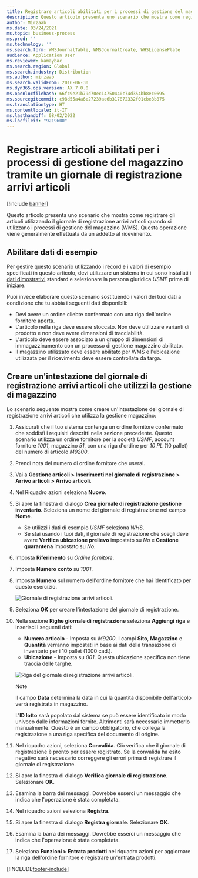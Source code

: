 ```yaml
---
title: Registrare articoli abilitati per i processi di gestione del magazzino tramite un giornale di registrazione arrivi articoli
description: Questo articolo presenta uno scenario che mostra come registrare gli articoli utilizzando il giornale di registrazione arrivi articoli quando si utilizzano i processi di gestione del magazzino (WMS).
author: Mirzaab
ms.date: 03/24/2021
ms.topic: business-process
ms.prod: ''
ms.technology: ''
ms.search.form: WMSJournalTable, WMSJournalCreate, WHSLicensePlate
audience: Application User
ms.reviewer: kamaybac
ms.search.region: Global
ms.search.industry: Distribution
ms.author: mirzaab
ms.search.validFrom: 2016-06-30
ms.dyn365.ops.version: AX 7.0.0
ms.openlocfilehash: 66fc9e21b79d70ec14750440c74d354bb8ec0695
ms.sourcegitcommit: c98d55a4a6e27239ae6b317872332f01cbe8b875
ms.translationtype: HT
ms.contentlocale: it-IT
ms.lasthandoff: 08/02/2022
ms.locfileid: "9219600"
---
```

# <a name="register-items-enabled-for-warehouse-management-processes-using-an-item-arrival-journal"></a>Registrare articoli abilitati per i processi di gestione del magazzino tramite un giornale di registrazione arrivi articoli

[!include [banner](../../includes/banner.md)]

Questo articolo presenta uno scenario che mostra come registrare gli articoli utilizzando il giornale di registrazione arrivi articoli quando si utilizzano i processi di gestione del magazzino (WMS). Questa operazione viene generalmente effettuata da un addetto al ricevimento.

## <a name="enable-sample-data"></a>Abilitare dati di esempio

Per gestire questo scenario utilizzando i record e i valori di esempio specificati in questo articolo, devi utilizzare un sistema in cui sono installati i [dati dimostrativi](../../../fin-ops-core/fin-ops/get-started/demo-data.md) standard e selezionare la persona giuridica *USMF* prima di iniziare.

Puoi invece elaborare questo scenario sostituendo i valori dei tuoi dati a condizione che tu abbia i seguenti dati disponibili:

- Devi avere un ordine cliebte confermato con una riga dell'ordine fornitore aperta.
- L'articolo nella riga deve essere stoccato. Non deve utilizzare varianti di prodotto e non deve avere dimensioni di tracciabilità.
- L'articolo deve essere associato a un gruppo di dimensioni di immagazzinamento con un processo di gestione magazzino abilitato.
- Il magazzino utilizzato deve essere abilitato per WMS e l'ubicazione utilizzata per il ricevimento deve essere controllata da targa.

## <a name="create-an-item-arrival-journal-header-that-uses-warehouse-management"></a>Creare un'intestazione del giornale di registrazione arrivi articoli che utilizzi la gestione di magazzino

Lo scenario seguente mostra come creare un'intestazione del giornale di registrazione arrivi articoli che utilizza la gestione magazzino:

1. Assicurati che il tuo sistema contenga un ordine fornitore confermato che soddisfi i requisiti descritti nella sezione precedente. Questo scenario utilizza un ordine fornitore per la società *USMF*, account fornitore *1001*, magazzino *51*, con una riga d'ordine per *10 PL* (10 pallet) del numero di articolo *M9200*.
1. Prendi nota del numero di ordine fornitore che userai.
1. Vai a **Gestione articoli \> Inserimenti nel giornale di registrazione \> Arrivo articoli \> Arrivo articoli**.
1. Nel Riquadro azioni seleziona **Nuovo**.
1. Si apre la finestra di dialogo **Crea giornale di registrazione gestione inventario**. Seleziona un nome del giornale di registrazione nel campo **Nome**.
    - Se utilizzi i dati di esempio *USMF* seleziona *WHS*.
    - Se stai usando i tuoi dati, il giornale di registrazione che scegli deve avere **Verifica ubicazione prelievo** impostato su *No* e **Gestione quarantena** impostato su *No*.
1. Imposta **Riferimento** su *Ordine fornitore*.
1. Imposta **Numero conto** su *1001*.
1. Imposta **Numero** sul numero dell'ordine fornitore che hai identificato per questo esercizio.

    ![Giornale di registrazione arrivi articoli.](../media/item-arrival-journal-header.png "Giornale di registrazione arrivi articoli")

1. Seleziona **OK** per creare l'intestazione del giornale di registrazione.
1. Nella sezione **Righe giornale di registrazione** seleziona **Aggiungi riga** e inserisci i seguenti dati:
    - **Numero articolo** - Imposta su *M9200*. I campi **Sito**, **Magazzino** e **Quantità** verranno impostati in base ai dati della transazione di inventario per i 10 pallet (1000 cad.).
    - **Ubicazione** - Imposta su *001*. Questa ubicazione specifica non tiene traccia delle targhe.

    ![Riga del giornale di registrazione arrivi articoli.](../media/item-arrival-journal-line.png "Riga del giornale di registrazione arrivi articoli")

    > [!NOTE]
    > Il campo **Data** determina la data in cui la quantità disponibile dell'articolo verrà registrata in magazzino.  
    >
    > L'**ID lotto** sarà popolato dal sistema se può essere identificato in modo univoco dalle informazioni fornite. Altrimenti sarà necessario immetterlo manualmente. Questo è un campo obbligatorio, che collega la registrazione a una riga specifica del documento di origine.  

1. Nel riquadro azioni, seleziona **Convalida**. Ciò verifica che il giornale di registrazione è pronto per essere registrato. Se la convalida ha esito negativo sarà necessario correggere gli errori prima di registrare il giornale di registrazione.  
1. Si apre la finestra di dialogo **Verifica giornale di registrazione**. Selezionare **OK**.
1. Esamina la barra dei messaggi. Dovrebbe esserci un messaggio che indica che l'operazione è stata completata.  
1. Nel riquadro azioni seleziona **Registra**.
1. Si apre la finestra di dialogo **Registra giornale**. Selezionare **OK**.
1. Esamina la barra dei messaggi. Dovrebbe esserci un messaggio che indica che l'operazione è stata completata.
1. Seleziona **Funzioni > Entrata prodotti** nel riquadro azioni per aggiornare la riga dell'ordine fornitore e registrare un'entrata prodotti.


[!INCLUDE[footer-include](../../../includes/footer-banner.md)]
